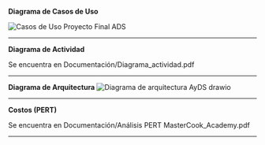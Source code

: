 **Diagrama de Casos de Uso**

![Casos de Uso Proyecto Final ADS](https://github.com/user-attachments/assets/ec3386f7-7cdd-4142-a192-440d1960fdf0)


---


**Diagrama de Actividad**

Se encuentra en Documentación/Diagrama_actividad.pdf

---

**Diagrama de Arquitectura**
![Diagrama de arquitectura AyDS drawio](https://github.com/user-attachments/assets/d159345a-2977-4328-82d6-84cd5cd8ec00)

---

**Costos (PERT)**

Se encuentra en Documentación/Análisis PERT MasterCook_Academy.pdf

---
